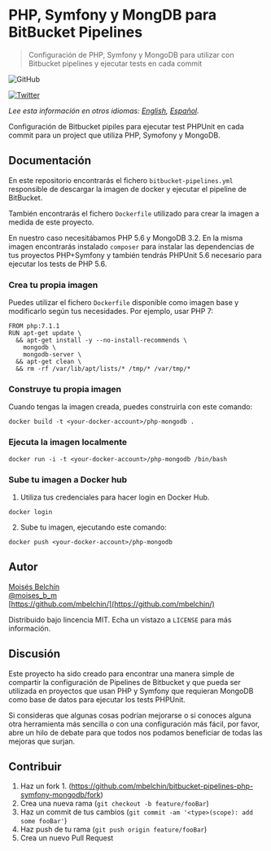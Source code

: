 # PHP, Symfony y MongDB para BitBucket Pipelines
> Configuración de PHP, Symfony y MongoDB para utilizar con Bitbucket pipelines y ejecutar tests en cada commit

![GitHub](https://img.shields.io/github/license/mbelchin/bitbucket-pipelines-php-symfony-mongodb.svg)

[![Twitter](https://img.shields.io/twitter/url/https/shields.io.svg?style=social)](https://twitter.com/intent/tweet?text=Wow:&url=https%3A%2F%2Fgithub.com%2Fmbelchin%2Fbitbucket-pipelines-php-symfony-mongodb&hashtags=bitbucket,bitbucket-pipelines,php,symfony,mongodb,docker)

*Lee esta información en otros idiomas: [English](README.md), [Español](README.es.md).*

Configuración de Bitbucket pipiles para ejecutar test PHPUnit en cada commit para un project que utiliza PHP, Symofony y MongoDB.

## Documentación

En este repositorio encontrarás el fichero `bitbucket-pipelines.yml` responsible de descargar la imagen de docker y ejecutar el pipeline de BitBucket.

También encontrarás el fichero `Dockerfile` utilizado para crear la imagen a medida de este proyecto.

En nuestro caso necesitábamos PHP 5.6 y MongoDB 3.2. En la misma imagen encontrarás instalado `composer` para instalar las dependencias de tus proyectos PHP+Symfony y también tendrás PHPUnit 5.6 necesario para ejecutar los tests de PHP 5.6.

### Crea tu propia imagen

Puedes utilizar el fichero `Dockerfile` disponible como imagen base y modificarlo según tus necesidades. Por ejemplo, usar PHP 7:

```
FROM php:7.1.1
RUN apt-get update \
  && apt-get install -y --no-install-recommends \
    mongodb \
    mongodb-server \
  && apt-get clean \
  && rm -rf /var/lib/apt/lists/* /tmp/* /var/tmp/* 
```

### Construye tu propia imagen

Cuando tengas la imagen creada, puedes construirla con este comando:

```
docker build -t <your-docker-account>/php-mongodb .
```

### Ejecuta la imagen localmente

```
docker run -i -t <your-docker-account>/php-mongodb /bin/bash
```

### Sube tu imagen a Docker hub

1. Utiliza tus credenciales para hacer login en Docker Hub.

```
docker login
```

2. Sube tu imagen, ejecutando este comando:

```
docker push <your-docker-account>/php-mongodb
```

## Autor

[Moisés Belchín](https://moisesbm.wordpress.com)  
[@moises_b_m](https://twitter.com/moises_b_m)  
[https://github.com/mbelchin/](https://github.com/mbelchin/)  

Distribuido bajo lincencia MIT. Echa un vistazo a ``LICENSE`` para más información.

## Discusión

Este proyecto ha sido creado para encontrar una manera simple de compartir la configuración de Pipelines de Bitbucket y que pueda ser utilizada en proyectos que usan PHP y Symfony que requieran MongoDB como base de datos para ejecutar los tests PHPUnit.

Si consideras que algunas cosas podrían mejorarse o si conoces alguna otra herramienta más sencilla o con una configuración más fácil, por favor, abre un hilo de debate para que todos nos podamos beneficiar de todas las mejoras que surjan.

## Contribuir

1. Haz un fork 1. (<https://github.com/mbelchin/bitbucket-pipelines-php-symfony-mongodb/fork>)
2. Crea una nueva rama (`git checkout -b feature/fooBar`)
3. Haz un commit de tus cambios (`git commit -am '<type>(scope): add some fooBar'`)
4. Haz push de tu rama (`git push origin feature/fooBar`)
5. Crea un nuevo Pull Request
